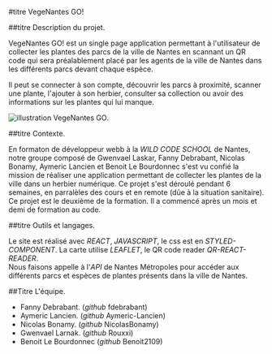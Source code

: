 #titre VegeNantes GO!  

##titre Description du projet.  

VegeNantes GO! est un single page application permettant à l'utilisateur de collecter les plantes des parcs de la ville de Nantes en scannant un QR code qui sera préalablement placé par les agents de la ville de Nantes dans les différents parcs devant chaque espèce.  

Il peut se connecter à son compte, découvrir les parcs à proximité, scanner une plante, l'ajouter à son herbier, consulter sa collection ou avoir des informations sur les plantes qui lui manque. 

![illustration VegeNantes GO](https://imgur.com/gQeUAwm). 

##titre Contexte.  

En formaton de développeur webb à la _WILD CODE SCHOOL_ de Nantes, notre groupe composé de Gwenvael Laskar, Fanny Debrabant, Nicolas Bonamy, Aymeric Lancien et Benoit Le Bourdonnec s'est vu confié la mission de réaliser une application permettant de collecter les plantes de la ville dans un herbier numérique. Ce projet s'est déroulé pendant 6 semaines, en parralèles des cours et en remote (dûe à la situation sanitaire).  
Ce projet est le deuxième de la formation. Il a commencé après un mois et demi de formation au code.

##titre Outils et langages.  

Le site est réalisé avec _REACT_, _JAVASCRIPT_, le css est en _STYLED-COMPONENT_. 
La carte utilise _LEAFLET_, le QR code reader _QR-REACT-READER_.  
Nous faisons appelle à l'_API_ de Nantes Métropoles pour accéder aux différents parcs et espèces de plantes présents dans la ville de Nantes.  

##Titre L'équipe.  

* Fanny Debrabant. (*github* fdebrabant)  
* Aymeric Lancien. (*github* Aymeric-Lancien)  
* Nicolas Bonamy. (*github* NicolasBonamy)  
* Gwenvael Larnak. (*github* Rouxxi)  
* Benoit Le Bourdonnec (*github* Benoit2109)  
